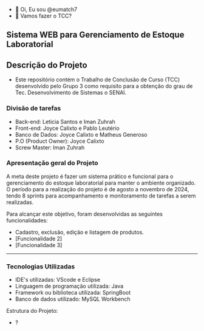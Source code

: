 - 👋 Oi, Eu sou @eumatch7
- 👀 Vamos fazer o TCC?

## Sistema WEB para Gerenciamento de Estoque Laboratorial
## Descrição do Projeto
- Este repositório contém o Trabalho de Conclusão de Curso (TCC) desenvolvido pelo Grupo 3 como requisito para a obtenção do grau de Tec. Desenvolvimento de Sistemas o SENAI.
 ### Divisão de tarefas
- Back-end: Leticia Santos e Iman Zuhrah
- Front-end: Joyce Calixto e Pablo Leutério
- Banco de Dados: Joyce Calixto e Matheus Generoso
- P.O (Product Owner): Joyce Calixto
- Screw Master: Iman Zuhrah

### Apresentação geral do Projeto
A meta deste projeto é fazer um sistema prático e funcional para o gerenciamento do estoque laboratorial para manter o ambiente organizado. O período para a realização do projeto é de agosto a novembro de 2024, tendo 8 sprints para acompanhamento e monitoramento de tarefas a serem realizadas.

Para alcançar este objetivo, foram desenvolvidas as seguintes funcionalidades:
- Cadastro, exclusão, edição e listagem de produtos.
- [Funcionalidade 2]
- [Funcionalidade 3]


  
---
### Tecnologias Utilizadas
- IDE's utilizadas: VScode e Eclipse
- Linguagem de programação utilizada: Java
- Framework ou biblioteca utilizada: SpringBoot
- Banco de dados utilizado: MySQL Workbench

Estrutura do Projeto:
- ?
